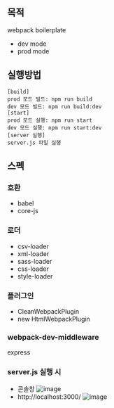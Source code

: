 ## 목적
webpack boilerplate
- dev mode
- prod mode
## 실행방법
```
[build]
prod 모드 빌드: npm run build
dev 모드 빌드: npm run build:dev
[start]
prod 모드 실행: npm run start
dev 모드 실행: npm run start:dev
[server 실행]
server.js 파일 실행
```
## 스펙
### 호환
- babel
- core-js
### 로더
- csv-loader
- xml-loader
- sass-loader
- css-loader
- style-loader
### 플러그인
- CleanWebpackPlugin
- new HtmlWebpackPlugin
### webpack-dev-middleware
express
### server.js 실행 시
- 콘솔창
![image](https://user-images.githubusercontent.com/58356151/189132053-67292c72-3658-422f-a905-183a7a85a55e.png)
- http://localhost:3000/
![image](https://user-images.githubusercontent.com/58356151/189132178-a5d77834-3b92-442a-a828-55ae20969d48.png)